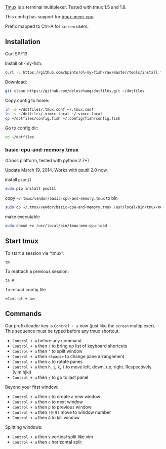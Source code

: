 [Tmux](http://tmux.sourceforge.net/) is a terminal multiplexer. Tested with tmux 1.5 and 1.6.

This config has support for [tmux-mem-cpu](http://github.com/thewtex/tmux-mem-cpu-load).

Prefix mapped to Ctrl-A for `screen` users.

Installation
------------
  Curl SPF13

  Install oh-my-fish:
```bash
curl -L https://github.com/bpinto/oh-my-fish/raw/master/tools/install.fish | fish
```

  Download:

```bash
git clone https://github.com/deloschang/dotfiles.git ~/dotfiles
```

  Copy config to home:

```bash
ln -s ~/dotfiles/.tmux.conf ~/.tmux.conf
ln -s ~/dotfiles/.vimrc.local ~/.vimrc.local
cp ~/dotfiles/config.fish ~/.config/fish/config.fish
```

  Go to config dir:

```bash
cd ~/dotfiles
```

### basic-cpu-and-memory.tmux

(Cross platform, tested with python 2.7+)

Update March 19, 2014. Works with psutil 2.0 now.

  install ``psutil``

```bash
sudo pip install psutil
```

  copy ``~/.tmux/vendor/basic-cpu-and-memory.tmux`` to bin

```bash
sudo cp ~/.tmux/vendor/basic-cpu-and-memory.tmux /usr/local/bin/tmux-mem-cpu-load
```

  make executable

```bash
sudo chmod +x /usr/local/bin/tmux-mem-cpu-load
```

Start tmux
----------

  To start a session via “tmux”:

  `tm`

  To reattach a previous session:

  `ta #`

  To reload config file

  `<Control + a>r`

Commands
--------

  Our prefix/leader key is `Control + a` now (just like the `screen` multiplexer). This sequence must be typed before any tmux shortcut.

  * `Control + a` before any command
  * `Control + a` then `?` to bring up list of keyboard shortcuts
  * `Control + a` then `"` to split window
  * `Control + a` then `<Space>` to change pane arrangement
  * `Control + a` then `o` to rotate panes
  * `Control + a` then `h`, `j`, `k`, `l` to move left, down, up, right. Respectively. (vim hjkl)
  * `Control + a` then `;` to go to last panel

  Beyond your first window:

  * `Control + a` then `c` to create a new window
  * `Control + a` then `n` to next window
  * `Control + a` then `p` to previous window
  * `Control + a` then `[0-9]` move to window number
  * `Control + a` then `&` to kill window

  Splitting windows:

  * `Control + a` then `v` vertical split like vim
  * `Control + a` then `s` horizontal split

